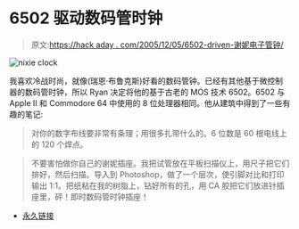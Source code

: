 # 6502 驱动数码管时钟

> 原文:[https://hack aday . com/2005/12/05/6502-driven-谢妮电子管钟/](https://hackaday.com/2005/12/05/6502-driven-nixie-tube-clock/)

![nixie clock](../Images/94a78f899a04cffd065d5be3071f1fad.png)

我喜欢冷战时尚，就像(瑞恩·布鲁克斯)好看的数码管钟。已经有其他基于微控制器的数码管时钟，所以 Ryan 决定将他的基于古老的 MOS 技术 6502。6502 与 Apple II 和 Commodore 64 中使用的 8 位处理器相同。他从建筑中得到了一些有趣的笔记:

> 对你的数字布线要非常有条理；用很多扎带什么的。6 位数是 60 根电线上的 120 个焊点。

> 不要害怕做你自己的谢妮插座。我把试管放在平板扫描仪上，用尺子把它们排好，然后扫描。导入到 Photoshop，做了一个层次，使引脚对比和打印输出 1:1。把纸粘在我的树脂上，钻好所有的孔，用 CA 胶把它们放进针插座里，砰！即时数码管时钟插座！

*   [永久链接](http://www.hack.net/nixie/)